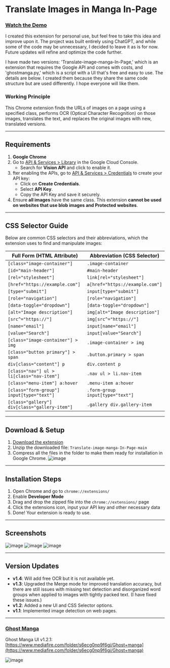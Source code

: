 # Translate Images in Manga In-Page

### [Watch the Demo](https://youtu.be/EVLBudGqJ9k)

I created this extension for personal use, but feel free to take this idea and improve upon it. The project was built entirely using ChatGPT, and while some of the code may be unnecessary, I decided to leave it as is for now. Future updates will refine and optimize the code further.

I have made two versions: 'Translate-image-manga-In-Page,' which is an extension that requires the Google API and comes with costs, and 'ghostmanga.py,' which is a script with a UI that's free and easy to use. The details are below. I created them because they share the same code structure but are used differently. I hope everyone will like them.

### Working Principle
This Chrome extension finds the URLs of images on a page using a specified class, performs OCR (Optical Character Recognition) on those images, translates the text, and replaces the original images with new, translated versions.

---

## Requirements

1. **Google Chrome**
2. Go to [API & Services > Library](https://console.cloud.google.com/apis/library) in the Google Cloud Console.
   - Search for **Vision API** and click to enable it.
3. fter enabling the APIs, go to [API & Services > Credentials](https://console.cloud.google.com/apis/credentials) to create your API key:
   - Click on **Create Credentials**.
   - Select **API Key**.
   - Copy the API Key and save it securely.
4. Ensure **all images** have the same class. This extension **cannot be used on websites that use blob images and Protected websites**.

---

## CSS Selector Guide

Below are common CSS selectors and their abbreviations, which the extension uses to find and manipulate images:

| Full Form (HTML Attribute)                  | Abbreviation (CSS Selector)            |
|---------------------------------------------|----------------------------------------|
| `[class="image-container"]`                 | `.image-container`                     |
| `[id="main-header"]`                        | `#main-header`                         |
| `[rel="stylesheet"]`                        | `link[rel="stylesheet"]`               |
| `[href="https://example.com"]`              | `a[href="https://example.com"]`        |
| `[type="submit"]`                           | `input[type="submit"]`                 |
| `[role="navigation"]`                       | `[role="navigation"]`                  |
| `[data-toggle="dropdown"]`                  | `[data-toggle="dropdown"]`             |
| `[alt="Image description"]`                 | `img[alt="Image description"]`         |
| `[src^="https://"]`                         | `img[src^="https://"]`                 |
| `[name="email"]`                            | `input[name="email"]`                  |
| `[value="Search"]`                          | `input[value="Search"]`                |
| `[class="image-container"] > img`           | `.image-container > img`               |
| `[class="button primary"] > span`           | `.button.primary > span`               |
| `div[class="content"] p`                    | `div.content p`                        |
| `[class="nav"] ul > li[class="nav-item"]`   | `.nav ul > li.nav-item`                |
| `[class="menu-item"] a:hover`               | `.menu-item a:hover`                   |
| `[class="form-group"] input[type="text"]`   | `.form-group input[type="text"]`       |
| `[class="gallery"] div[class="gallery-item"]`| `.gallery div.gallery-item`            |

---

## Download & Setup

1. [Download the extension](https://github.com/Kuju29/Translate-image-manga-In-Page/archive/refs/heads/main.zip)
2. Unzip the downloaded file: `Translate-image-manga-In-Page-main`
3. Compress all the files in the folder to make them ready for installation in Google Chrome.
![image](https://github.com/user-attachments/assets/6aa87cda-220f-4ea9-b922-c3312f113780)
---

## Installation Steps

1. Open Chrome and go to `chrome://extensions/`
2. Enable **Developer Mode**
3. Drag and drop the zipped file into the `chrome://extensions/` page
4. Click the extensions icon, input your API key and other necessary data
5. Done! Your extension is ready to use.

---

## Screenshots

![image](https://github.com/user-attachments/assets/91b81b3e-b49c-4cb8-a24b-5f663b6aa533)
![image](https://github.com/user-attachments/assets/63c7f018-10e1-456d-88d3-cb79577a6e48)
![image](https://github.com/user-attachments/assets/50570a94-a518-4e06-86f3-5fbff136d12f)

---

## Version Updates

- **v1.4**: Will add free OCR but it is not available yet.
- **v1.3**: Upgraded the Merge mode for improved translation accuracy, but there are still issues with missing text detection and disorganized word groups when applied to images with tightly packed text. (I have fixed these issues.)
- **v1.2**: Added a new UI and CSS Selector options.
- **v1.1**: Implemented image detection on web pages.

---

### [Ghost Manga](https://github.com/Kuju29/Translate-image-manga-In-Page/blob/main/ghostmanga.py)

Ghost Manga UI v1.2.1: [https://www.mediafire.com/folder/s6ecg0np9f6gj/Ghost+manga](https://www.mediafire.com/folder/s6ecg0np9f6gj/Ghost+manga)

![image](https://github.com/user-attachments/assets/23560443-4057-4442-a7cd-088ed53487b3)

